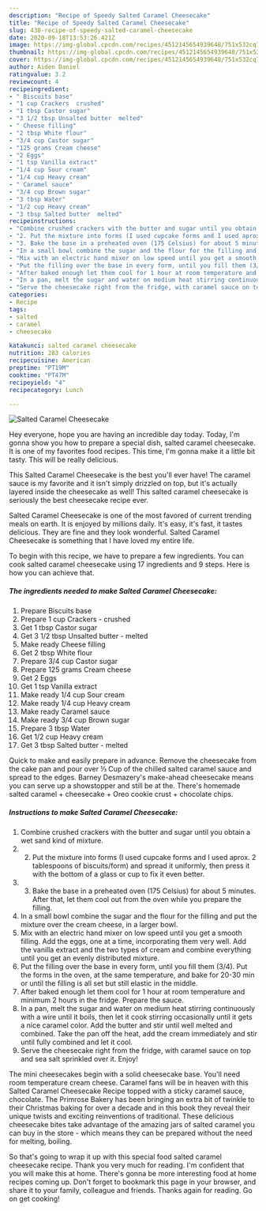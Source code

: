 ```yaml
---
description: "Recipe of Speedy Salted Caramel Cheesecake"
title: "Recipe of Speedy Salted Caramel Cheesecake"
slug: 438-recipe-of-speedy-salted-caramel-cheesecake
date: 2020-09-18T13:53:26.421Z
image: https://img-global.cpcdn.com/recipes/4512145654939648/751x532cq70/salted-caramel-cheesecake-recipe-main-photo.jpg
thumbnail: https://img-global.cpcdn.com/recipes/4512145654939648/751x532cq70/salted-caramel-cheesecake-recipe-main-photo.jpg
cover: https://img-global.cpcdn.com/recipes/4512145654939648/751x532cq70/salted-caramel-cheesecake-recipe-main-photo.jpg
author: Aiden Daniel
ratingvalue: 3.2
reviewcount: 4
recipeingredient:
- " Biscuits base"
- "1 cup Crackers  crushed"
- "1 tbsp Castor sugar"
- "3 1/2 tbsp Unsalted butter  melted"
- " Cheese filling"
- "2 tbsp White flour"
- "3/4 cup Castor sugar"
- "125 grams Cream cheese"
- "2 Eggs"
- "1 tsp Vanilla extract"
- "1/4 cup Sour cream"
- "1/4 cup Heavy cream"
- " Caramel sauce"
- "3/4 cup Brown sugar"
- "3 tbsp Water"
- "1/2 cup Heavy cream"
- "3 tbsp Salted butter  melted"
recipeinstructions:
- "Combine crushed crackers with the butter and sugar until you obtain a wet sand kind of mixture."
- "2. Put the mixture into forms (I used cupcake forms and I used aprox. 2 tablespoons of biscuits/form) and spread it uniformly, then press it with the bottom of a glass or cup to fix it even better."
- "3. Bake the base in a preheated oven (175 Celsius) for about 5 minutes. After that, let them cool out from the oven while you prepare the filling."
- "In a small bowl combine the sugar and the flour for the filling and put the mixture over the cream cheese, in a larger bowl."
- "Mix with an electric hand mixer on low speed until you get a smooth filling. Add the eggs, one at a time, incorporating them very well. Add the vanilla extract and the two types of cream and combine everything until you get an evenly distributed mixture."
- "Put the filling over the base in every form, until you fill them (3/4). Put the forms in the oven, at the same temperature, and bake for 20-30 min or until the filling is all set but still elastic in the middle."
- "After baked enough let them cool for 1 hour at room temperature and minimum 2 hours in the fridge. Prepare the sauce."
- "In a pan, melt the sugar and water on medium heat stirring continuously with a wire until it boils, then let it cook stirring occasionally until it gets a nice caramel color. Add the butter and stir until well melted and combined. Take the pan off the heat, add the cream immediately and stir until fully combined and let it cool."
- "Serve the cheesecake right from the fridge, with caramel sauce on top and sea salt sprinkled over it. Enjoy!"
categories:
- Recipe
tags:
- salted
- caramel
- cheesecake

katakunci: salted caramel cheesecake 
nutrition: 283 calories
recipecuisine: American
preptime: "PT19M"
cooktime: "PT47M"
recipeyield: "4"
recipecategory: Lunch

---
```



![Salted Caramel Cheesecake](https://img-global.cpcdn.com/recipes/4512145654939648/751x532cq70/salted-caramel-cheesecake-recipe-main-photo.jpg)

Hey everyone, hope you are having an incredible day today. Today, I'm gonna show you how to prepare a special dish, salted caramel cheesecake. It is one of my favorites food recipes. This time, I'm gonna make it a little bit tasty. This will be really delicious.

This Salted Caramel Cheesecake is the best you&#39;ll ever have! The caramel sauce is my favorite and it isn&#39;t simply drizzled on top, but it&#39;s actually layered inside the cheesecake as well! This salted caramel cheesecake is seriously the best cheesecake recipe ever.

Salted Caramel Cheesecake is one of the most favored of current trending meals on earth. It is enjoyed by millions daily. It's easy, it's fast, it tastes delicious. They are fine and they look wonderful. Salted Caramel Cheesecake is something that I have loved my entire life.


To begin with this recipe, we have to prepare a few ingredients. You can cook salted caramel cheesecake using 17 ingredients and 9 steps. Here is how you can achieve that.

<!--inarticleads1-->

##### The ingredients needed to make Salted Caramel Cheesecake:

1. Prepare  Biscuits base
1. Prepare 1 cup Crackers - crushed
1. Get 1 tbsp Castor sugar
1. Get 3 1/2 tbsp Unsalted butter - melted
1. Make ready  Cheese filling
1. Get 2 tbsp White flour
1. Prepare 3/4 cup Castor sugar
1. Prepare 125 grams Cream cheese
1. Get 2 Eggs
1. Get 1 tsp Vanilla extract
1. Make ready 1/4 cup Sour cream
1. Make ready 1/4 cup Heavy cream
1. Make ready  Caramel sauce
1. Make ready 3/4 cup Brown sugar
1. Prepare 3 tbsp Water
1. Get 1/2 cup Heavy cream
1. Get 3 tbsp Salted butter - melted


Quick to make and easily prepare in advance. Remove the cheesecake from the cake pan and pour over ⅓ Cup of the chilled salted caramel sauce and spread to the edges. Barney Desmazery&#39;s make-ahead cheesecake means you can serve up a showstopper and still be at the. There&#39;s homemade salted caramel + cheesecake + Oreo cookie crust + chocolate chips. 

<!--inarticleads2-->

##### Instructions to make Salted Caramel Cheesecake:

1. Combine crushed crackers with the butter and sugar until you obtain a wet sand kind of mixture.
1. 2. Put the mixture into forms (I used cupcake forms and I used aprox. 2 tablespoons of biscuits/form) and spread it uniformly, then press it with the bottom of a glass or cup to fix it even better.
1. 3. Bake the base in a preheated oven (175 Celsius) for about 5 minutes. After that, let them cool out from the oven while you prepare the filling.
1. In a small bowl combine the sugar and the flour for the filling and put the mixture over the cream cheese, in a larger bowl.
1. Mix with an electric hand mixer on low speed until you get a smooth filling. Add the eggs, one at a time, incorporating them very well. Add the vanilla extract and the two types of cream and combine everything until you get an evenly distributed mixture.
1. Put the filling over the base in every form, until you fill them (3/4). Put the forms in the oven, at the same temperature, and bake for 20-30 min or until the filling is all set but still elastic in the middle.
1. After baked enough let them cool for 1 hour at room temperature and minimum 2 hours in the fridge. Prepare the sauce.
1. In a pan, melt the sugar and water on medium heat stirring continuously with a wire until it boils, then let it cook stirring occasionally until it gets a nice caramel color. Add the butter and stir until well melted and combined. Take the pan off the heat, add the cream immediately and stir until fully combined and let it cool.
1. Serve the cheesecake right from the fridge, with caramel sauce on top and sea salt sprinkled over it. Enjoy!


The mini cheesecakes begin with a solid cheesecake base. You&#39;ll need room temperature cream cheese. Caramel fans will be in heaven with this Salted Caramel Cheesecake Recipe topped with a sticky caramel sauce, chocolate. The Primrose Bakery has been bringing an extra bit of twinkle to their Christmas baking for over a decade and in this book they reveal their unique twists and exciting reinventions of traditional. These delicious cheesecake bites take advantage of the amazing jars of salted caramel you can buy in the store - which means they can be prepared without the need for melting, boiling. 

So that's going to wrap it up with this special food salted caramel cheesecake recipe. Thank you very much for reading. I'm confident that you will make this at home. There's gonna be more interesting food at home recipes coming up. Don't forget to bookmark this page in your browser, and share it to your family, colleague and friends. Thanks again for reading. Go on get cooking!
